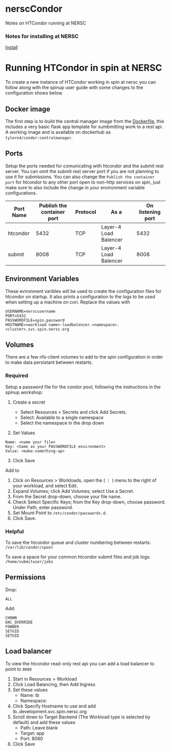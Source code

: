 # nerscCondor

 Notes on HTCondor running at NERSC

### Notes for installing at NERSC

[Install](INSTALL.md)


# Running HTCondor in spin at NERSC

To create a new instance of HTCondor working in spin at nersc you can follow along with the spinup user guide with some changes to the configuration shows below.

## Docker image
The first step is to build the central manager image from the [Dockerfile](centralmanager/Dockerfile), this includes a very basic flask app template for sumbmitting work to a rest api. A working image and is available on dockerhub as `tylern4/condor:centralmanager`. 

## Ports
Setup the ports needed for comunicating with htcondor and the submit rest server. You can omit the submit rest server port if you are not planning to use it for submissions. You can also change the `Publish the container port` for htcondor to any other port open to non-http services on spin, just make sure to also include the change in your environment variable configurations.


| Port Name | Publish the container port | Protocol | As a | On listening port |
| --------- | -------------------------- | -------- | ---- | ----------------- |
| htcondor  | 5432                   | TCP      | Layer-4 Load Balencer | 5432 |
| submit    | 8008                   | TCP      | Layer-4 Load Balencer | 8008 |


## Environment Variables

These evironment varibles will be used to create the configuration files for htcondor on startup. It also prints a configuration to the logs to be used when setting up a machine on cori. Replace the values with 

```
USERNAME=nerscusername
PORT=5432
PASSWORDFILE=spin.password
HOSTNAME=<workload name>-loadbalencer.<namespace>.<cluster>.svc.spin.nersc.org
```

## Volumes

There are a few nfs-client volumes to add to the spin configuration in order to make data persistant between restarts.

### Required

Setup a password file for the condor pool, following the instructions in the spinup workshop:

1. Create a secret
    - Select Resources > Secrets and click Add Secrets.
    - Select: Available to a single namespace
    - Select the namespace in the drop down

2. Set Values
```
Name: <name your file>
Key: <Same as your PASSWORDFILE environment>
Value: <make-something-up>
```
3. Click Save

Add to
1. Click on Resources > Workloads, open the ( ⋮ ) menu to the right of your workload, and select Edit.
2. Expand Volumes; click Add Volumes; select Use a Secret.
3. From the Secret drop-down, choose your file name.
4. Check Select Specific Keys; from the Key drop-down, choose password. Under Path, enter password.
5. Set Mount Point to `/etc/condor/passwords.d`.
6. Click Save. 

### Helpful

To save the htcondor queue and cluster numbering between restarts: `/var/lib/condor/spool`

To save a space for your common htcondor submit files and job logs: `/home/submituser/jobs`


## Permissions
Drop:
```
ALL
```

Add:
```
CHOWN
DAC_OVERRIDE
FOWNER
SETGID
SETUID
```


## Load balancer
To view the htcondor read-only rest api you can add a load balancer to point to `8080`

1. Start in Resources > Workload
2. Click Load Balancing, then Add Ingress
3. Set these values
    - Name: lb
    - Namespace: <Namespace from previous exercise>
4. Click Specify Hostname to use and add lb.<namespace>.development.svc.spin.nersc.org
5. Scroll down to Target Backend (The Workload type is selected by default) and add these values
    - Path: Leave blank
    - Target: app
    - Port: 8080
6. Click Save